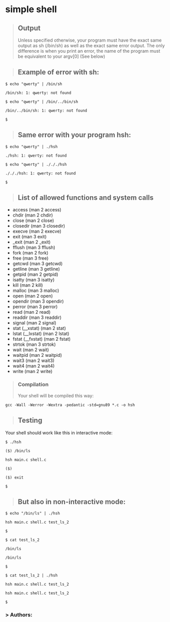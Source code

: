 # simple shell
> ## Output
> Unless specified otherwise, your program must have the exact same output as sh (/bin/sh) as well as the exact same error output.
The only difference is when you print an error, the name of the program must be equivalent to your argv[0] (See below)

> ## Example of error with sh:
```
$ echo "qwerty" | /bin/sh 

/bin/sh: 1: qwerty: not found 

$ echo "qwerty" | /bin/../bin/sh 

/bin/../bin/sh: 1: qwerty: not found 

$ 
```

> ## Same error with your program hsh:

```
$ echo "qwerty" | ./hsh 

./hsh: 1: qwerty: not found 

$ echo "qwerty" | ./././hsh 

./././hsh: 1: qwerty: not found 

$
```

> ## List of allowed functions and system calls
- access (man 2 access)
- chdir (man 2 chdir)
- close (man 2 close)
- closedir (man 3 closedir)
- execve (man 2 execve)
- exit (man 3 exit)
- _exit (man 2 _exit)
- fflush (man 3 fflush)
- fork (man 2 fork)
- free (man 3 free)
- getcwd (man 3 getcwd)
- getline (man 3 getline)
- getpid (man 2 getpid)
- isatty (man 3 isatty)
- kill (man 2 kill)
- malloc (man 3 malloc)
- open (man 2 open)
- opendir (man 3 opendir)
- perror (man 3 perror)
- read (man 2 read)
- readdir (man 3 readdir)
- signal (man 2 signal)
- stat (__xstat) (man 2 stat)
- lstat (__lxstat) (man 2 lstat)
- fstat (__fxstat) (man 2 fstat)
- strtok (man 3 strtok)
- wait (man 2 wait)
- waitpid (man 2 waitpid)
- wait3 (man 2 wait3)
- wait4 (man 2 wait4)
- write (man 2 write)


> ### Compilation
> 
> Your shell will be compiled this way:

` gcc -Wall -Werror -Wextra -pedantic -std=gnu89 *.c -o hsh `

> ## Testing
 
Your shell should work like this in interactive mode:

` $ ./hsh `

`($) /bin/ls `

` hsh main.c shell.c `

` ($) `

` ($) exit `

` $ `
> ## But also in non-interactive mode:

` $ echo "/bin/ls" | ./hsh `

` hsh main.c shell.c test_ls_2 `

` $ `

` $ cat test_ls_2 `

` /bin/ls `

` /bin/ls `

` $ `

` $ cat test_ls_2 | ./hsh `

` hsh main.c shell.c test_ls_2 `

` hsh main.c shell.c test_ls_2 `

` $ `

### > Authors:

